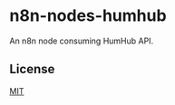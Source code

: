 # n8n-nodes-humhub

An n8n node consuming HumHub API.

## License

[MIT](https://github.com/n8n-io/n8n-nodes-starter/blob/master/LICENSE.md)
